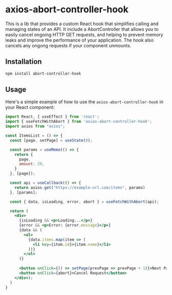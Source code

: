 # axios-abort-controller-hook

This is a lib that provides a custom React hook that simplifies calling and managing states of an API.
It include a AbortController that allows you to easily cancel ongoing HTTP GET requests, and helping to prevent memory leaks and improve the performance of your application. The hook also cancels any ongong requests if your component unmounts.

## Installation

```bash
npm install abort-controller-hook
```

## Usage

Here's a simple example of how to use the `axios-abort-controller-hook` in your React component:

```jsx
import React, { useEffect } from 'react';
import { useFetchWithAbort } from 'axios-abort-controller-hook';
import axios from "axios";

const ItemsList = () => {
  const [page, setPage] = useState(0);

  const params = useMemo(() => {
    return {
      page,
      amount: 20,
    }
  }, [page]);

  const api = useCallback(() => {
    return axios.get("https://example-url.com/items", params)
  }, [params];

  const { data, isLoading, error, abort } = useFetchWithAbort(api);

  return (
    <div>
      {isLoading && <p>Loading...</p>}
      {error && <p>Error: {error.message}</p>}
      {data && (
        <ul>
          {data.items.map(item => (
            <li key={item.id}>{item.name}</li>
          ))}
        </ul>
      )}
      
      <button onClick={() => setPage(prevPage => prevPage + 1)}>Next Page</button>
      <button onClick={abort}>Cancel Request</button>
    </div>);
  )
}
